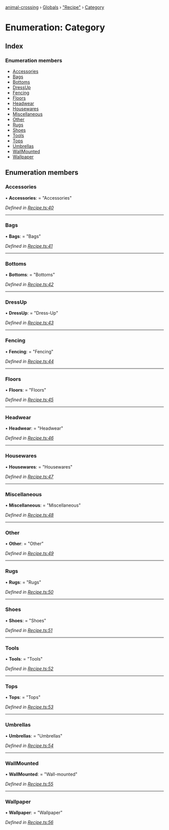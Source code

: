 [animal-crossing](../README.md) › [Globals](../globals.md) › ["Recipe"](../modules/_recipe_.md) › [Category](_recipe_.category.md)

# Enumeration: Category

## Index

### Enumeration members

* [Accessories](_recipe_.category.md#accessories)
* [Bags](_recipe_.category.md#bags)
* [Bottoms](_recipe_.category.md#bottoms)
* [DressUp](_recipe_.category.md#dressup)
* [Fencing](_recipe_.category.md#fencing)
* [Floors](_recipe_.category.md#floors)
* [Headwear](_recipe_.category.md#headwear)
* [Housewares](_recipe_.category.md#housewares)
* [Miscellaneous](_recipe_.category.md#miscellaneous)
* [Other](_recipe_.category.md#other)
* [Rugs](_recipe_.category.md#rugs)
* [Shoes](_recipe_.category.md#shoes)
* [Tools](_recipe_.category.md#tools)
* [Tops](_recipe_.category.md#tops)
* [Umbrellas](_recipe_.category.md#umbrellas)
* [WallMounted](_recipe_.category.md#wallmounted)
* [Wallpaper](_recipe_.category.md#wallpaper)

## Enumeration members

###  Accessories

• **Accessories**: = "Accessories"

*Defined in [Recipe.ts:40](https://github.com/Norviah/animal-crossing/blob/1f4a387/module/types/Recipe.ts#L40)*

___

###  Bags

• **Bags**: = "Bags"

*Defined in [Recipe.ts:41](https://github.com/Norviah/animal-crossing/blob/1f4a387/module/types/Recipe.ts#L41)*

___

###  Bottoms

• **Bottoms**: = "Bottoms"

*Defined in [Recipe.ts:42](https://github.com/Norviah/animal-crossing/blob/1f4a387/module/types/Recipe.ts#L42)*

___

###  DressUp

• **DressUp**: = "Dress-Up"

*Defined in [Recipe.ts:43](https://github.com/Norviah/animal-crossing/blob/1f4a387/module/types/Recipe.ts#L43)*

___

###  Fencing

• **Fencing**: = "Fencing"

*Defined in [Recipe.ts:44](https://github.com/Norviah/animal-crossing/blob/1f4a387/module/types/Recipe.ts#L44)*

___

###  Floors

• **Floors**: = "Floors"

*Defined in [Recipe.ts:45](https://github.com/Norviah/animal-crossing/blob/1f4a387/module/types/Recipe.ts#L45)*

___

###  Headwear

• **Headwear**: = "Headwear"

*Defined in [Recipe.ts:46](https://github.com/Norviah/animal-crossing/blob/1f4a387/module/types/Recipe.ts#L46)*

___

###  Housewares

• **Housewares**: = "Housewares"

*Defined in [Recipe.ts:47](https://github.com/Norviah/animal-crossing/blob/1f4a387/module/types/Recipe.ts#L47)*

___

###  Miscellaneous

• **Miscellaneous**: = "Miscellaneous"

*Defined in [Recipe.ts:48](https://github.com/Norviah/animal-crossing/blob/1f4a387/module/types/Recipe.ts#L48)*

___

###  Other

• **Other**: = "Other"

*Defined in [Recipe.ts:49](https://github.com/Norviah/animal-crossing/blob/1f4a387/module/types/Recipe.ts#L49)*

___

###  Rugs

• **Rugs**: = "Rugs"

*Defined in [Recipe.ts:50](https://github.com/Norviah/animal-crossing/blob/1f4a387/module/types/Recipe.ts#L50)*

___

###  Shoes

• **Shoes**: = "Shoes"

*Defined in [Recipe.ts:51](https://github.com/Norviah/animal-crossing/blob/1f4a387/module/types/Recipe.ts#L51)*

___

###  Tools

• **Tools**: = "Tools"

*Defined in [Recipe.ts:52](https://github.com/Norviah/animal-crossing/blob/1f4a387/module/types/Recipe.ts#L52)*

___

###  Tops

• **Tops**: = "Tops"

*Defined in [Recipe.ts:53](https://github.com/Norviah/animal-crossing/blob/1f4a387/module/types/Recipe.ts#L53)*

___

###  Umbrellas

• **Umbrellas**: = "Umbrellas"

*Defined in [Recipe.ts:54](https://github.com/Norviah/animal-crossing/blob/1f4a387/module/types/Recipe.ts#L54)*

___

###  WallMounted

• **WallMounted**: = "Wall-mounted"

*Defined in [Recipe.ts:55](https://github.com/Norviah/animal-crossing/blob/1f4a387/module/types/Recipe.ts#L55)*

___

###  Wallpaper

• **Wallpaper**: = "Wallpaper"

*Defined in [Recipe.ts:56](https://github.com/Norviah/animal-crossing/blob/1f4a387/module/types/Recipe.ts#L56)*

